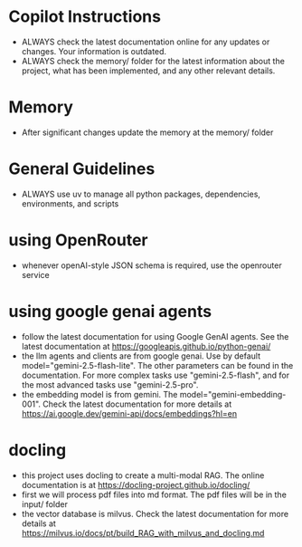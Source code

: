 # Copilot Instructions
- ALWAYS check the latest documentation online for any updates or changes. Your information is outdated.
- ALWAYS check the memory/ folder for the latest information about the project, what has been implemented, and any other relevant details.

# Memory
- After significant changes update the memory at the memory/ folder

# General Guidelines
- ALWAYS use uv to manage all python packages, dependencies, environments, and scripts

# using OpenRouter
- whenever openAI-style JSON schema is required, use the openrouter service

# using google genai agents
- follow the latest documentation for using Google GenAI agents. See the latest documentation at https://googleapis.github.io/python-genai/
- the llm agents and clients are from google genai. Use by default model="gemini-2.5-flash-lite". The other parameters can be found in the documentation. For more complex tasks use "gemini-2.5-flash", and for the most advanced tasks use "gemini-2.5-pro".
- the embedding model is from gemini. The model="gemini-embedding-001". Check the latest documentation for more details at https://ai.google.dev/gemini-api/docs/embeddings?hl=en

# docling
- this project uses docling to create a multi-modal RAG. The online documentation is at https://docling-project.github.io/docling/
- first we will process pdf files into md format. The pdf files will be in the input/ folder
- the vector database is milvus. Check the latest documentation for more details at https://milvus.io/docs/pt/build_RAG_with_milvus_and_docling.md
